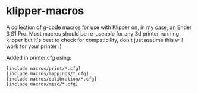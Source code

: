 # klipper-macros
A collection of g-code macros for use with Klipper on, in my case, an Ender 3 S1 Pro. 
Most macros should be re-useable for any 3d printer running klipper but it's best to check for compatibility, don't just assume this will work for your printer :)

Added in printer.cfg using:

```
[include macros/print/*.cfg]
[include macros/mappings/*.cfg]
[include macros/calibration/*.cfg]
[include macros/misc/*.cfg]
```
